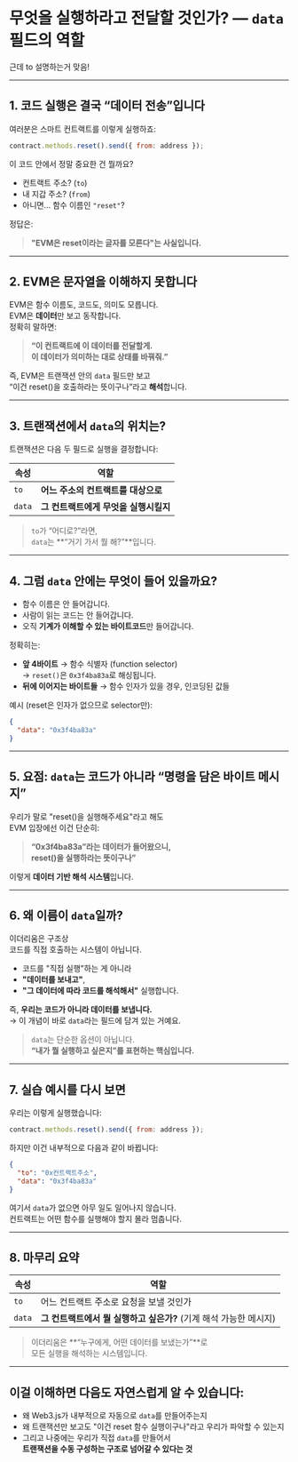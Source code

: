 # 무엇을 실행하라고 전달할 것인가? — `data` 필드의 역할

근데 to 설명하는거 맞음!

---

## 1. 코드 실행은 결국 “데이터 전송”입니다

여러분은 스마트 컨트랙트를 이렇게 실행하죠:

```js
contract.methods.reset().send({ from: address });
```

이 코드 안에서 정말 중요한 건 뭘까요?

- 컨트랙트 주소? (`to`)
- 내 지갑 주소? (`from`)
- 아니면… 함수 이름인 `"reset"`?

정답은:

> **"EVM은 reset이라는 글자를 모른다"는 사실입니다.**

---

## 2. EVM은 문자열을 이해하지 못합니다

EVM은 함수 이름도, 코드도, 의미도 모릅니다.  
EVM은 **데이터**만 보고 동작합니다.  
정확히 말하면:

> **“이 컨트랙트에 이 데이터를 전달할게.  
> 이 데이터가 의미하는 대로 상태를 바꿔줘.”**

즉, EVM은 트랜잭션 안의 `data` 필드만 보고  
“이건 reset()을 호출하라는 뜻이구나”라고 **해석**합니다.

---

## 3. 트랜잭션에서 `data`의 위치는?

트랜잭션은 다음 두 필드로 실행을 결정합니다:

| 속성   | 역할                                  |
| ------ | ------------------------------------- |
| `to`   | **어느 주소의 컨트랙트를 대상으로**   |
| `data` | **그 컨트랙트에게 무엇을 실행시킬지** |

> `to`가 “어디로?”라면,  
> `data`는 **“거기 가서 뭘 해?”**입니다.

---

## 4. 그럼 `data` 안에는 무엇이 들어 있을까요?

- 함수 이름은 안 들어갑니다.
- 사람이 읽는 코드는 안 들어갑니다.
- 오직 **기계가 이해할 수 있는 바이트코드**만 들어갑니다.

정확히는:

- **앞 4바이트** → 함수 식별자 (function selector)  
  → `reset()`은 `0x3f4ba83a`로 해싱됩니다.
- **뒤에 이어지는 바이트들** → 함수 인자가 있을 경우, 인코딩된 값들

예시 (reset은 인자가 없으므로 selector만):

```json
{
  "data": "0x3f4ba83a"
}
```

---

## 5. 요점: `data`는 코드가 아니라 “명령을 담은 바이트 메시지”

우리가 말로 "reset()을 실행해주세요"라고 해도  
EVM 입장에선 이건 단순히:

> **“0x3f4ba83a”라는 데이터가 들어왔으니,  
> reset()을 실행하라는 뜻이구나”**

이렇게 **데이터 기반 해석 시스템**입니다.

---

## 6. 왜 이름이 `data`일까?

이더리움은 구조상  
코드를 직접 호출하는 시스템이 아닙니다.

- 코드를 "직접 실행"하는 게 아니라
- **"데이터를 보내고"**,
- **"그 데이터에 따라 코드를 해석해서"** 실행합니다.

즉, **우리는 코드가 아니라 데이터를 보냅니다.**  
→ 이 개념이 바로 `data`라는 필드에 담겨 있는 거예요.

> `data`는 단순한 옵션이 아닙니다.  
> **“내가 뭘 실행하고 싶은지”를 표현하는 핵심입니다.**

---

## 7. 실습 예시를 다시 보면

우리는 이렇게 실행했습니다:

```js
contract.methods.reset().send({ from: address });
```

하지만 이건 내부적으로 다음과 같이 바뀝니다:

```json
{
  "to": "0x컨트랙트주소",
  "data": "0x3f4ba83a"
}
```

여기서 `data`가 없으면 아무 일도 일어나지 않습니다.  
컨트랙트는 어떤 함수를 실행해야 할지 몰라 멈춥니다.

---

## 8. 마무리 요약

| 속성   | 역할                                                              |
| ------ | ----------------------------------------------------------------- |
| `to`   | 어느 컨트랙트 주소로 요청을 보낼 것인가                           |
| `data` | **그 컨트랙트에서 뭘 실행하고 싶은가?** (기계 해석 가능한 메시지) |

> 이더리움은 **“누구에게, 어떤 데이터를 보냈는가”**로  
> 모든 실행을 해석하는 시스템입니다.

---

## 이걸 이해하면 다음도 자연스럽게 알 수 있습니다:

- 왜 Web3.js가 내부적으로 자동으로 `data`를 만들어주는지
- 왜 트랜잭션만 보고도 "이건 reset 함수 실행이구나"라고 우리가 파악할 수 있는지
- 그리고 나중에는 우리가 직접 `data`를 만들어서  
  **트랜잭션을 수동 구성하는 구조로 넘어갈 수 있다는 것**
